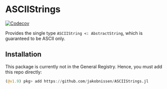 # ASCIIStrings
[![Codecov](https://codecov.io/gh/jakobnissen/ASCIIStrings.jl/branch/master/graph/badge.svg)](https://codecov.io/gh/jakobnissen/ASCIIStrings.jl)

Provides the single type `ASCIIString <: AbstractString`, which is guaranteed to be ASCII only.

## Installation
This package is currently not in the General Registry. Hence, you must add this repo directly:
```julia
(@v1.9) pkg> add https://github.com/jakobnissen/ASCIIStrings.jl
```
